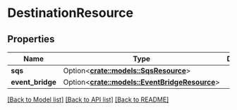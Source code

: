 # DestinationResource

## Properties

Name | Type | Description | Notes
------------ | ------------- | ------------- | -------------
**sqs** | Option<[**crate::models::SqsResource**](SqsResource.md)> |  | [optional]
**event_bridge** | Option<[**crate::models::EventBridgeResource**](EventBridgeResource.md)> |  | [optional]

[[Back to Model list]](../README.md#documentation-for-models) [[Back to API list]](../README.md#documentation-for-api-endpoints) [[Back to README]](../README.md)


